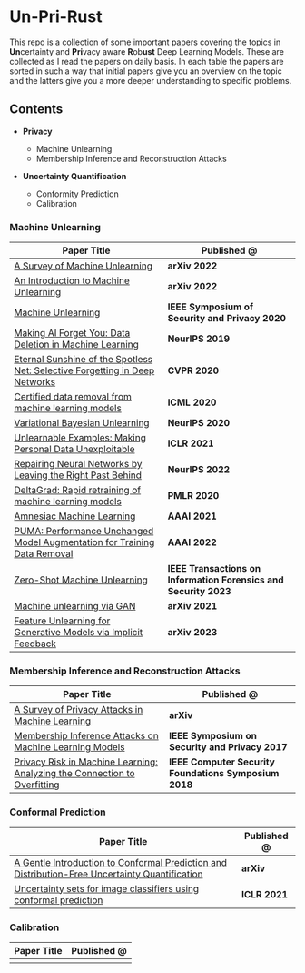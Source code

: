 # Un-Pri-Rust

This repo is a collection of some important papers covering the topics in **Un**certainty and **Pri**vacy aware **R**ob**ust** Deep Learning Models. These are collected as I read the papers on daily basis. In each table the papers are sorted in such a way that initial papers give you an overview on the topic and the latters give you a more deeper understanding to specific problems.

## Contents

- **Privacy**
  - Machine Unlearning
  - Membership Inference and Reconstruction Attacks

- **Uncertainty Quantification**
  - Conformity Prediction
  - Calibration

<!-- - **Robustness**
  - Adversarial/Data Poisoning Attacks
  - Adversarial Learning for Adversarial Attacks -->

### Machine Unlearning

| **Paper Title** | **Published @** |
| --------------- | -------------- |
| [A Survey of Machine Unlearning](https://arxiv.org/abs/2209.02299) | **arXiv 2022** |
| [An Introduction to Machine Unlearning](https://arxiv.org/abs/2209.00939)| **arXiv 2022** |
| [Machine Unlearning](https://arxiv.org/abs/1912.03817) | **IEEE Symposium of Security and Privacy 2020** |
| [Making AI Forget You: Data Deletion in Machine Learning](https://proceedings.neurips.cc/paper_files/paper/2019/file/cb79f8fa58b91d3af6c9c991f63962d3-Paper.pdf) | **NeurIPS 2019** |
| [Eternal Sunshine of the Spotless Net: Selective Forgetting in Deep Networks](https://arxiv.org/abs/1911.04933) | **CVPR 2020**|
| [Certified data removal from machine learning models](https://arxiv.org/abs/1911.03030) | **ICML 2020** |
| [Variational Bayesian Unlearning](https://arxiv.org/abs/2010.12883) | **NeurIPS 2020** |
| [Unlearnable Examples: Making Personal Data Unexploitable](https://arxiv.org/abs/2101.04898) | **ICLR 2021** |
| [Repairing Neural Networks by Leaving the Right Past Behind](https://arxiv.org/abs/2207.04806) | **NeurIPS 2022** |
| [DeltaGrad: Rapid retraining of machine learning models](https://arxiv.org/abs/2006.14755) | **PMLR 2020** |
| [Amnesiac Machine Learning](https://ojs.aaai.org/index.php/AAAI/article/view/17371) | **AAAI 2021** |
| [PUMA: Performance Unchanged Model Augmentation for Training Data Removal](https://ojs.aaai.org/index.php/AAAI/article/view/20846) | **AAAI 2022** |
| [Zero-Shot Machine Unlearning](https://arxiv.org/abs/2201.05629) | **IEEE Transactions on Information Forensics and Security 2023** |
| [Machine unlearning via GAN](https://arxiv.org/abs/2111.11869) | **arXiv 2021** |
| [Feature Unlearning for Generative Models via Implicit Feedback](https://arxiv.org/abs/2303.05699) | **arXiv 2023** |

### Membership Inference and Reconstruction Attacks

| **Paper Title** | **Published @** |
| --------------- | -------------- |
| [A Survey of Privacy Attacks in Machine Learning](https://arxiv.org/abs/2007.07646) | **arXiv** |
| [Membership Inference Attacks on Machine Learning Models](https://ieeexplore.ieee.org/stamp/stamp.jsp?arnumber=7958568&tag=1) | **IEEE Symposium on Security and Privacy 2017** |
| [Privacy Risk in Machine Learning: Analyzing the Connection to Overfitting](https://ieeexplore.ieee.org/stamp/stamp.jsp?tp=&arnumber=8429311) | **IEEE Computer Security Foundations Symposium 2018** |



### Conformal Prediction

| **Paper Title** | **Published @** |
| --------------- | -------------- |
| [A Gentle Introduction to Conformal Prediction and Distribution-Free Uncertainty Quantification](https://arxiv.org/abs/2107.07511) | **arXiv** |
| [Uncertainty sets for image classifiers using conformal prediction](https://openreview.net/pdf?id=eNdiU_DbM9) | **ICLR 2021** |

### Calibration

| **Paper Title** | **Published @** |
| --------------- | -------------- |
|  |  |

<!-- ### Adversarial/Data Poisoning Attacks

| **Paper Title** | **Published @** |
| --------------- | -------------- |
| [Explaining and Harnessing Adversarial Examples](https://arxiv.org/abs/1412.6572)| **ICLR 2015** |


### Adversarial Learning for Adversarial Attacks

| **Paper Title** | **Published @** |
| --------------- | -------------- |
| [Wild Patterns: Ten Years After the Rise of Adversarial Machine Learning](https://arxiv.org/abs/1712.03141)| **Conference on Computer and Communications Security 2018** | -->